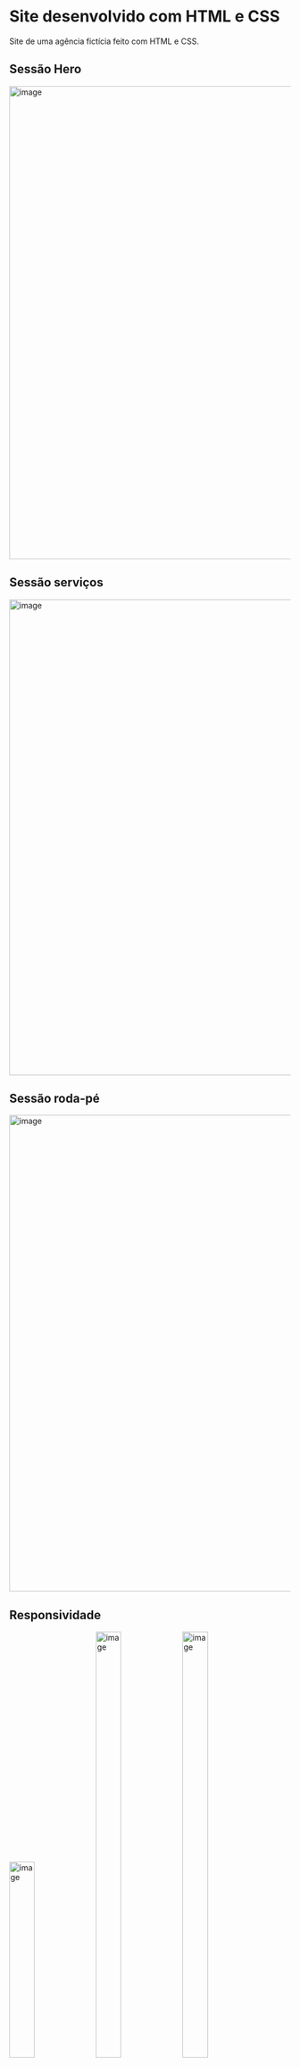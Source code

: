# Site desenvolvido com HTML e CSS

Site de uma agência fictícia feito com HTML e CSS.

## Sessão Hero
<img width="1917" height="847" alt="image" src="https://github.com/user-attachments/assets/35e0de58-a4f7-4ee4-8304-bb309720ac97" />

## Sessão serviços
<img width="1918" height="852" alt="image" src="https://github.com/user-attachments/assets/10be2cfb-ea60-4680-befe-c0a3c7020464" />

## Sessão roda-pé
<img width="1918" height="853" alt="image" src="https://github.com/user-attachments/assets/9bc8dc10-b8a6-4e8b-ba57-5da5ea6a3179" />

## Responsividade
<div style="width:100%">
  <img width="30%" alt="image" src="https://github.com/user-attachments/assets/2a7da110-45e9-41b4-bbe8-1913958b71f4" />
  <img width="30%" height="763" alt="image" src="https://github.com/user-attachments/assets/1b4b8d2d-683b-4bda-a153-8b33c7402cf4" />
  <img width="30%" height="763" alt="image" src="https://github.com/user-attachments/assets/5e992af9-f768-4b2f-a3d2-3356c7de6021" />
</div>


